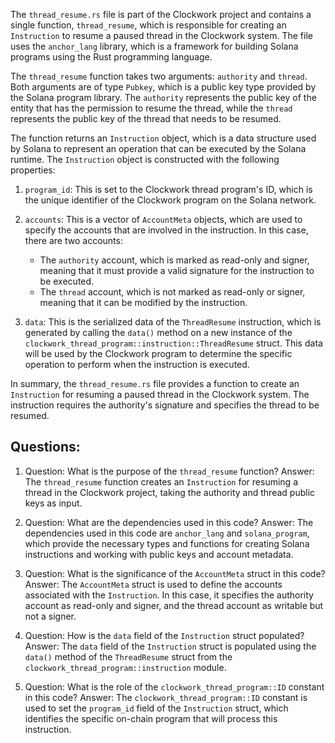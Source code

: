 The `thread_resume.rs` file is part of the Clockwork project and contains a single function, `thread_resume`, which is responsible for creating an `Instruction` to resume a paused thread in the Clockwork system. The file uses the `anchor_lang` library, which is a framework for building Solana programs using the Rust programming language.

The `thread_resume` function takes two arguments: `authority` and `thread`. Both arguments are of type `Pubkey`, which is a public key type provided by the Solana program library. The `authority` represents the public key of the entity that has the permission to resume the thread, while the `thread` represents the public key of the thread that needs to be resumed.

The function returns an `Instruction` object, which is a data structure used by Solana to represent an operation that can be executed by the Solana runtime. The `Instruction` object is constructed with the following properties:

1. `program_id`: This is set to the Clockwork thread program's ID, which is the unique identifier of the Clockwork program on the Solana network.

2. `accounts`: This is a vector of `AccountMeta` objects, which are used to specify the accounts that are involved in the instruction. In this case, there are two accounts:

   - The `authority` account, which is marked as read-only and signer, meaning that it must provide a valid signature for the instruction to be executed.
   - The `thread` account, which is not marked as read-only or signer, meaning that it can be modified by the instruction.

3. `data`: This is the serialized data of the `ThreadResume` instruction, which is generated by calling the `data()` method on a new instance of the `clockwork_thread_program::instruction::ThreadResume` struct. This data will be used by the Clockwork program to determine the specific operation to perform when the instruction is executed.

In summary, the `thread_resume.rs` file provides a function to create an `Instruction` for resuming a paused thread in the Clockwork system. The instruction requires the authority's signature and specifies the thread to be resumed.

## Questions:

1. Question: What is the purpose of the `thread_resume` function?
   Answer: The `thread_resume` function creates an `Instruction` for resuming a thread in the Clockwork project, taking the authority and thread public keys as input.

2. Question: What are the dependencies used in this code?
   Answer: The dependencies used in this code are `anchor_lang` and `solana_program`, which provide the necessary types and functions for creating Solana instructions and working with public keys and account metadata.

3. Question: What is the significance of the `AccountMeta` struct in this code?
   Answer: The `AccountMeta` struct is used to define the accounts associated with the `Instruction`. In this case, it specifies the authority account as read-only and signer, and the thread account as writable but not a signer.

4. Question: How is the `data` field of the `Instruction` struct populated?
   Answer: The `data` field of the `Instruction` struct is populated using the `data()` method of the `ThreadResume` struct from the `clockwork_thread_program::instruction` module.

5. Question: What is the role of the `clockwork_thread_program::ID` constant in this code?
   Answer: The `clockwork_thread_program::ID` constant is used to set the `program_id` field of the `Instruction` struct, which identifies the specific on-chain program that will process this instruction.
